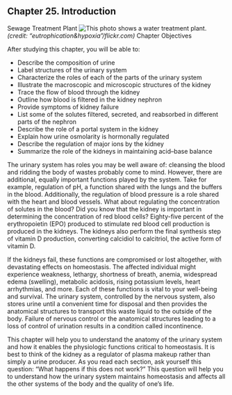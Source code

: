 ##  Chapter 25. Introduction 

Sewage Treatment Plant ![This photo shows a water treatment plant.][1] _(credit: “eutrophication&hypoxia”/flickr.com)_ Chapter Objectives

After studying this chapter, you will be able to: 

  - Describe the composition of urine
  - Label structures of the urinary system
  - Characterize the roles of each of the parts of the urinary system
  - Illustrate the macroscopic and microscopic structures of the kidney
  - Trace the flow of blood through the kidney
  - Outline how blood is filtered in the kidney nephron
  - Provide symptoms of kidney failure
  - List some of the solutes filtered, secreted, and reabsorbed in different parts of the nephron
  - Describe the role of a portal system in the kidney
  - Explain how urine osmolarity is hormonally regulated
  - Describe the regulation of major ions by the kidney
  - Summarize the role of the kidneys in maintaining acid–base balance

The urinary system has roles you may be well aware of: cleansing the blood and ridding the body of wastes probably come to mind. However, there are additional, equally important functions played by the system. Take for example, regulation of pH, a function shared with the lungs and the buffers in the blood. Additionally, the regulation of blood pressure is a role shared with the heart and blood vessels. What about regulating the concentration of solutes in the blood? Did you know that the kidney is important in determining the concentration of red blood cells? Eighty-five percent of the erythropoietin (EPO) produced to stimulate red blood cell production is produced in the kidneys. The kidneys also perform the final synthesis step of vitamin D production, converting calcidiol to calcitriol, the active form of vitamin D.

If the kidneys fail, these functions are compromised or lost altogether, with devastating effects on homeostasis. The affected individual might experience weakness, lethargy, shortness of breath, anemia, widespread edema (swelling), metabolic acidosis, rising potassium levels, heart arrhythmias, and more. Each of these functions is vital to your well-being and survival. The urinary system, controlled by the nervous system, also stores urine until a convenient time for disposal and then provides the anatomical structures to transport this waste liquid to the outside of the body. Failure of nervous control or the anatomical structures leading to a loss of control of urination results in a condition called incontinence.

This chapter will help you to understand the anatomy of the urinary system and how it enables the physiologic functions critical to homeostasis. It is best to think of the kidney as a regulator of plasma makeup rather than simply a urine producer. As you read each section, ask yourself this question: “What happens if this does not work?” This question will help you to understand how the urinary system maintains homeostasis and affects all the other systems of the body and the quality of one’s life.

   [1]: https://cnx.org/resources/7fc2f1b4426e8898cd86b5bdb5be1fef00fa60c7/2600_Sewage_Treatment_Plan.jpg

